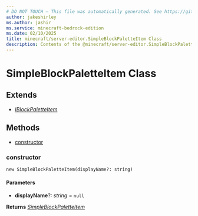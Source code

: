 ```yaml
---
# DO NOT TOUCH — This file was automatically generated. See https://github.com/mojang/minecraftapidocsgenerator to modify descriptions, examples, etc.
author: jakeshirley
ms.author: jashir
ms.service: minecraft-bedrock-edition
ms.date: 02/10/2025
title: minecraft/server-editor.SimpleBlockPaletteItem Class
description: Contents of the @minecraft/server-editor.SimpleBlockPaletteItem class.
---
```

# SimpleBlockPaletteItem Class

## Extends
- [*IBlockPaletteItem*](IBlockPaletteItem.md)

## Methods
- [constructor](#constructor)

### **constructor**
`
new SimpleBlockPaletteItem(displayName?: string)
`

#### **Parameters**
- **displayName**?: *string* = `null`

**Returns** [*SimpleBlockPaletteItem*](SimpleBlockPaletteItem.md)
